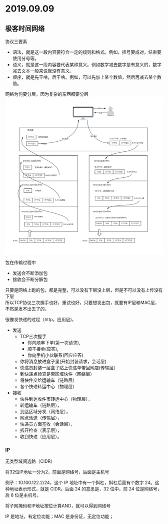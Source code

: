 # 2019.09.09
## 极客时间网络
协议三要素
- 语法，就是这一段内容要符合一定的规则和格式。例如，括号要成对，结束要使用分号等。
- 语义，就是这一段内容要代表某种意义。例如数字减去数字是有意义的，数字减去文本一般来说就没有意义。
- 顺序，就是先干啥，后干啥。例如，可以先加上某个数值，然后再减去某个数值。

网络为何要分层，因为复杂的东西都要分层  
![image](./img/网络分层.jpg)

包在传输过程中
- 发送会不断添加包
- 接收会不断分解包

只要是网络上跑的包，都是完整，可以没有下层没上层，但是不可以没有上传没有下层  
所以TCP协议三次握手也好，重试也好，只要想发出包，就要有IP层和MAC层，不然是发不出去了的。

很像发快递的过程（http，应用层)，
- 发送
  - TCP三次握手
    - 你向顺丰下单(第一次请求),
    - 顺丰接单(应答),
    - 你向手机小伙联系(回应应答)
  - 你将消息放进盒子里(开始封装请求，会话层)
  - 快递员封装一层盒子贴上快递单带回网店(传输层）
  - 到快递点检查是否区域快件（网络层）
  - 将快件交给运输车（链路层）
  - 各个快递转运中心（物理层）
- 接收
  - 快件到达收件市转运中心（物理层），
  - 转运输车（链路层），
  - 到达区域分发（网络层），
  - 网点派送（传输层），
  - 快递员方面签收（会话层），
  - 拆开检查（表示层），
  - 收到快递（应用层）。
### IP
无类型域间选路（CIDR）

将32位IP地址一分为2，前面是网络号，后面是主机号

例子：10.100.122.2/24，这个 IP 地址中有一个斜杠，斜杠后面有个数字 24。这种地址表示形式，就是 CIDR。后面 24 的意思是，32 位中，前 24 位是网络号，后 8 位是主机号。

将子网掩码和IP地址按位计算AND，就可以得到网络号

IP 是地址，有定位功能；MAC 是身份证，无定位功能；